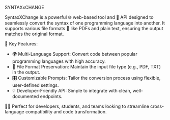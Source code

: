 SYNTAXxCHANGE

SyntaxXChange is a powerful 🌐 web-based tool and 🧩 API designed to seamlessly convert the syntax of one programming language into another. It supports various file formats 📄 like PDFs and plain text, ensuring the output matches the original format.

🚀 Key Features:
- 🌍 Multi-Language Support: Convert code between popular programming languages with high accuracy.
- 📁 File Format Preservation: Maintain the input file type (e.g., PDF, TXT) in the output.
- 🎛️ Customizable Prompts: Tailor the conversion process using flexible, user-defined settings.
- 💡 Developer-Friendly API: Simple to integrate with clean, well-documented endpoints.

👨‍💻 Perfect for developers, students, and teams looking to streamline cross-language compatibility and code transformation.
